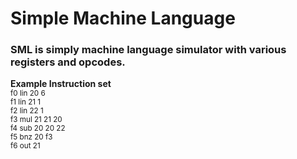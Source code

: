 <h1>Simple Machine Language</h1>
<h3>SML is simply machine language simulator with various registers and opcodes.</h3>

<strong>Example Instruction set</strong>
<small>
<br />
f0 lin 20 6<br />
f1 lin 21 1<br />
f2 lin 22 1<br />
f3 mul 21 21 20<br />
f4 sub 20 20 22<br />
f5 bnz 20 f3<br />
f6 out 21
</smal>
